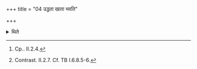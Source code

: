 +++
title = "04 उद्धता खाता भवति"

+++

<details><summary>थिते</summary>

4. The ground of it (the altar) should be (merely) scratched,[^1] it should not be dug up.[^2]  


[^1]: Cp.. II.2.4.  

[^2]: Contrast. II.2.7. Cf. TB I.6.8.5-6.
</details>
